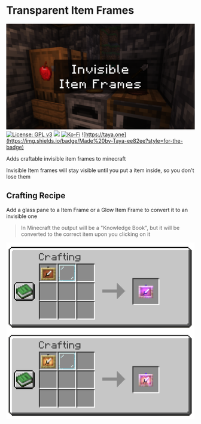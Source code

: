 # Transparent Item Frames
![](banner.png)
[![License: GPL v3](https://img.shields.io/badge/License-GPLv3-blue.svg?style=for-the-badge)](https://www.gnu.org/licenses/gpl-3.0)
![](https://img.shields.io/badge/Minecraft-1.19-green?style=for-the-badge)
[![Ko-Fi](https://img.shields.io/badge/Ko--fi-F16061?style=for-the-badge&logo=ko-fi&logoColor=white)](https://ko-fi.com/tayacrystal)
![https://taya.one](https://img.shields.io/badge/Made%20by-Taya-ee82ee?style=for-the-badge)

Adds craftable invisible item frames to minecraft

Invisible Item frames will stay visible until you put a item inside, so you don't lose them

## Crafting Recipe
Add a glass pane to a Item Frame or a Glow Item Frame to convert it to an invisible one

> In Minecraft the output will be a "Knowledge Book", but it will be converted to the correct item upon you clicking on it

![](crafting.png)